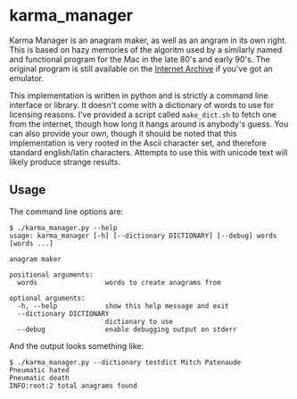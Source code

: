 # karma_manager

Karma Manager is an anagram maker, as well as an angram in its own right.  This is based on hazy memories of the algoritm used by a similarly
named and functional program for the Mac in the late 80's and early 90's.  The original program is still available on the 
[Internet Archive](https://archive.org/details/MacintoshSharewareGamesK) if you've got an emulator.  

This implementation is written in python and is strictly a command line interface or library.  It doesn't come with a dictionary of words to use
for licensing reasons.  I've provided a script called `make_dict.sh` to fetch one from the internet, though how long it hangs around is anybody's
guess.  You can also provide your own, though it should be noted that this implementation is very rooted in the Ascii character set, and therefore 
standard english/latin characters.  Attempts to use this with unicode text will likely produce strange results.

## Usage
The command line options are:
```
$ ./karma_manager.py --help
usage: karma_manager [-h] [--dictionary DICTIONARY] [--debug] words [words ...]

anagram maker

positional arguments:
  words                 words to create anagrams from

optional arguments:
  -h, --help            show this help message and exit
  --dictionary DICTIONARY
                        dictionary to use
  --debug               enable debugging output on stderr
```

And the output looks something like:
```
$ ./karma_manager.py --dictionary testdict Mitch Patenaude
Pneumatic hated
Pneumatic death
INFO:root:2 total anagrams found
```
